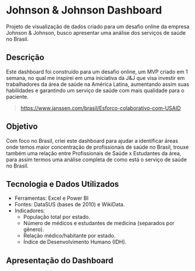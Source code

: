 # Johnson &amp; Johnson Dashboard
Projeto de visualização de dados criado para um desafio online da empresa Johnson &amp; Johnson, busco apresentar uma análise dos serviços de saúde no Brasil.
## Descrição
Este dashboard foi construído para um desafio online, um MVP criado em 1 semana, no qual me inspirei em uma iniciativa da J&J que visa investir em trabalhadores da área de saúde na América Latina, aumentando assim suas habilidades e garantindo um serviço de saúde com mais qualidade para o paciente.
> https://www.janssen.com/brasil/Esforco-colaborativo-com-USAID
## Objetivo 
Com foco no Brasil, criei este dashboard para ajudar a identificar áreas onde temos maior concentração de profissionais de saúde no Brasil, trouxe também uma relação entre Profissionais de Saúde x Estudantes da área, para assim termos uma análise completa de como está o serviço de saúde no Brasil.

## Tecnologia e Dados Utilizados
- Ferramentas: Excel e Power BI
- Fontes: DataSUS (bases de 2010) e WikiData.
- Indicadores:
    - População total por estado.
    - Número de médicos e estudantes de medicina (separados por gênero).
    - Relação médico/habitante por estado.
    - Índice de Desenvolvimento Humano (IDH).
 
## Apresentação do Dashboard
